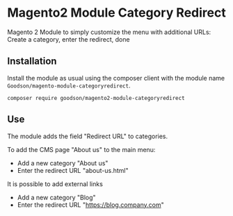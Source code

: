 Magento2 Module Category Redirect
=========================================

Magento 2 Module to simply customize the menu with additional URLs: Create a category, enter the redirect, done

Installation
------------

Install the module as usual using the composer client with the module name `Goodson/magento-module-categoryredirect`.

    composer require goodson/magento2-module-categoryredirect


Use
---

The module adds the field "Redirect URL" to categories.

To add the CMS page "About us" to the main menu:

* Add a new category "About us"
* Enter the redirect URL "about-us.html"

It is possible to add external links

* Add a new category "Blog"
* Enter the redirect URL "https://blog.company.com"